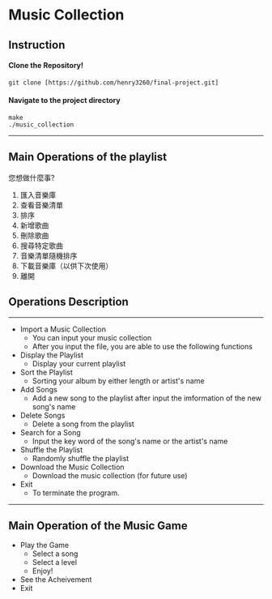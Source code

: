 # Music Collection
## Instruction
#### Clone the Repository!
   ```
   git clone [https://github.com/henry3260/final-project.git]
   ```

#### Navigate to the project directory
   ```
   make
   ./music_collection
   ```

----

## Main Operations of the playlist

您想做什麼事?
1. 匯入音樂庫
2. 查看音樂清單
3. 排序
4. 新增歌曲
5. 刪除歌曲
6. 搜尋特定歌曲
7. 音樂清單隨機排序
8. 下載音樂庫（以供下次使用）
9. 離開

##  Operations Description
----
+ Import a Music Collection
	+ You can input your music collection 
	+ After you input the file, you are able to use the following functions
+ Display the Playlist
	+ Display your current playlist
+ Sort the Playlist
	+ Sorting your album by either length or artist&apos;s name
+ Add Songs
	+ Add a new song to the playlist after input the imformation of the new song&apos;s name
+ Delete Songs
	+ Delete a song from the playlist
+ Search for a Song
	+ Input the key word of the song&apos;s name or the artist&apos;s name
+ Shuffle the Playlist
	+ Randomly shuffle the playlist
+ Download the Music Collection
	+ Download the music collection (for future use)
+ Exit
	+ To terminate the program.
----

## Main Operation of the Music Game
+ Play the Game
	+ Select a song
	+ Select a level
	+ Enjoy!
+ See the Acheivement
+ Exit
